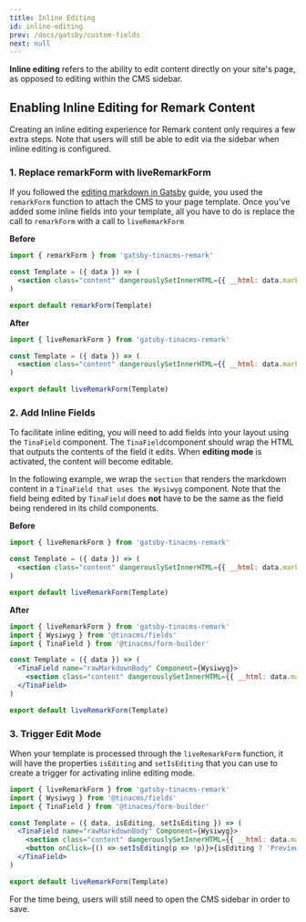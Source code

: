 ```yaml
---
title: Inline Editing
id: inline-editing
prev: /docs/gatsby/custom-fields
next: null
---
```


**Inline editing** refers to the ability to edit content directly on your site's page, as opposed to editing within the CMS sidebar.

## Enabling Inline Editing for Remark Content

Creating an inline editing experience for Remark content only requires a few extra steps. Note that users will still be able to edit via the sidebar when inline editing is configured.

### 1. Replace remarkForm with liveRemarkForm

If you followed the [editing markdown in Gatsby](/docs/gatsby/content-editing.md#editing-markdown-in-gatsby) guide, you used the `remarkForm` function to attach the CMS to your page template. Once you've added some inline fields into your template, all you have to do is replace the call to `remarkForm` with a call to `liveRemarkForm`

**Before**

```jsx
import { remarkForm } from 'gatsby-tinacms-remark'

const Template = ({ data }) => (
  <section class="content" dangerouslySetInnerHTML={{ __html: data.markdownRemark.html }}></section>
)

export default remarkForm(Template)
```

**After**

```jsx
import { liveRemarkForm } from 'gatsby-tinacms-remark'

const Template = ({ data }) => (
  <section class="content" dangerouslySetInnerHTML={{ __html: data.markdownRemark.html }}></section>
)

export default liveRemarkForm(Template)
```

### 2. Add Inline Fields

To facilitate inline editing, you will need to add fields into your layout using the `TinaField` component. The `TinaField`component should wrap the HTML that outputs the contents of the field it edits. When **editing mode** is activated, the content will become editable.

In the following example, we wrap the `section` that renders the markdown content in a `TinaField that uses the Wysiwyg` component. Note that the field being edited by `TinaField` does **not** have to be the same as the field being rendered in its child components.

**Before**

```jsx
import { liveRemarkForm } from 'gatsby-tinacms-remark'

const Template = ({ data }) => (
  <section class="content" dangerouslySetInnerHTML={{ __html: data.markdownRemark.html }}></section>
)

export default liveRemarkForm(Template)
```

**After**

```jsx
import { liveRemarkForm } from 'gatsby-tinacms-remark'
import { Wysiwyg } from '@tinacms/fields'
import { TinaField } from '@tinacms/form-builder'

const Template = ({ data }) => (
  <TinaField name="rawMarkdownBody" Component={Wysiwyg}>
    <section class="content" dangerouslySetInnerHTML={{ __html: data.markdownRemark.html }}></section>
  </TinaField>
)

export default liveRemarkForm(Template)
```

### 3. Trigger Edit Mode

When your template is processed through the `liveRemarkForm` function, it will have the properties `isEditing` and `setIsEditing` that you can use to create a trigger for activating inline editing mode.

```jsx
import { liveRemarkForm } from 'gatsby-tinacms-remark'
import { Wysiwyg } from '@tinacms/fields'
import { TinaField } from '@tinacms/form-builder'

const Template = ({ data, isEditing, setIsEditing }) => (
  <TinaField name="rawMarkdownBody" Component={Wysiwyg}>
    <section class="content" dangerouslySetInnerHTML={{ __html: data.markdownRemark.html }}></section>
    <button onClick={() => setIsEditing(p => !p)}>{isEditing ? 'Preview' : 'Edit'}</button>
  </TinaField>
)

export default liveRemarkForm(Template)
```

For the time being, users will still need to open the CMS sidebar in order to save.
